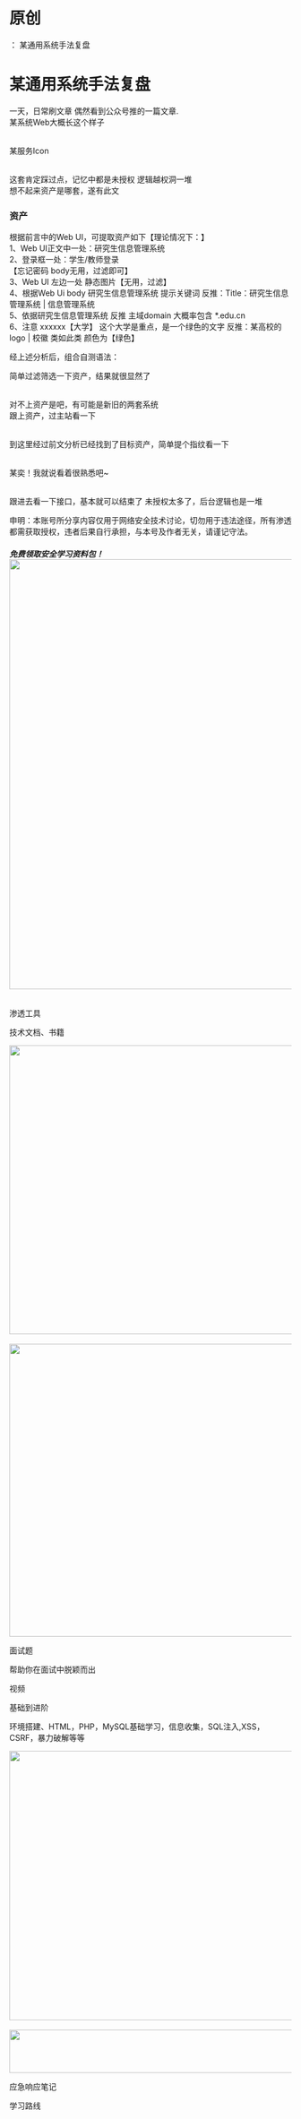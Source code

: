 # 原创
：  某通用系统手法复盘

# 某通用系统手法复盘

一天，日常刷文章 偶然看到公众号推的一篇文章.<br/> 某系统Web大概长这个样子

<br/> 某服务Icon

<br/> 这套肯定踩过点，记忆中都是未授权 逻辑越权洞一堆<br/> 想不起来资产是哪套，遂有此文

### 资产

根据前言中的Web UI，可提取资产如下【理论情况下：】<br/> 1、Web UI正文中一处：研究生信息管理系统<br/> 2、登录框一处：学生/教师登录<br/> 【忘记密码 body无用，过滤即可】<br/> 3、Web UI 左边一处 静态图片【无用，过滤】<br/> 4、根据Web Ui body 研究生信息管理系统 提示关键词 反推：Title：研究生信息管理系统 | 信息管理系统<br/> 5、依据研究生信息管理系统 反推 主域domain 大概率包含 *.edu.cn<br/> 6、注意 xxxxxx【大学】 这个大学是重点，是一个绿色的文字 反推：某高校的logo | 校徽 类如此类 颜色为【绿色】

经上述分析后，组合自测语法：

简单过滤筛选一下资产，结果就很显然了

<br/> 对不上资产是吧，有可能是新旧的两套系统<br/> 跟上资产，过主站看一下

<br/> 到这里经过前文分析已经找到了目标资产，简单提个指纹看一下

<br/> 某奕！我就说看着很熟悉吧~

<br/> 跟进去看一下接口，基本就可以结束了 未授权太多了，后台逻辑也是一堆

申明：本账号所分享内容仅用于网络安全技术讨论，切勿用于违法途径，所有渗透都需获取授权，违者后果自行承担，与本号及作者无关，请谨记守法。

###### **免费领取安全学习资料包！**<img alt="" height="768" src="https://img-blog.csdnimg.cn/direct/2f74894cf8e04b7f87d9716681f6e26b.png" width="1024"/>

渗透工具

技术文档、书籍

<img alt="" height="516" src="https://img-blog.csdnimg.cn/direct/5b4209eac3784bd18f5e1cd6a5157e4e.png" width="852"/> <img alt="" height="523" src="https://img-blog.csdnimg.cn/direct/4a89b0c2a52a4f569a970e55dcbac0b4.png" width="856"/>

面试题

帮助你在面试中脱颖而出

视频

基础到进阶

环境搭建、HTML，PHP，MySQL基础学习，信息收集，SQL注入,XSS，CSRF，暴力破解等等

<img alt="" height="481" src="https://img-blog.csdnimg.cn/direct/4f211474c8ab4a5a910884e1d3423310.png" width="694"/> <img alt="" height="77" src="https://img-blog.csdnimg.cn/direct/54c2816350ae4bf787d1c6eec0d4e837.png" width="665"/>

应急响应笔记

学习路线
